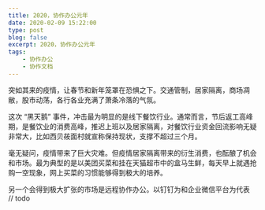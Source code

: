 ```yaml
---
title: 2020，协作办公元年
date: 2020-02-09 15:22:00
type: post
blog: false
excerpt: 2020，协作办公元年
tags:
    - 协作办公
    - 协作文档
---
```


突如其来的疫情，让春节和新年笼罩在恐惧之下。交通管制，居家隔离，商场凋敝，股市动荡，各行各业充满了萧条冷落的气氛。

这次 “黑天鹅” 事件，冲击最为明显的是线下餐饮行业。通常而言，节后返工高峰期，是餐饮业的消费高峰，推迟上班以及居家隔离，对餐饮行业资金回流影响无疑非常大，比如西贝莜面村就宣称保持现状，支撑不超过三个月。

毫无疑问，疫情带来了巨大灾难。但疫情居家隔离带来的衍生消费，也酝酿了机会和市场。最为典型的是以美团买菜和挂在天猫超市中的盒马生鲜，每天早上就遇抢购一空现象，网上买菜的习惯能够得到极大的培养。

另一个会得到极大扩张的市场是远程协作办公。以钉钉为和企业微信平台为代表
// todo

